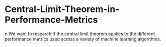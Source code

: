 # Central-Limit-Theorem-in-Performance-Metrics
n We want to research if the central limit theorem applies to the different performance metrics used across a variety of machine learning algorithms.
